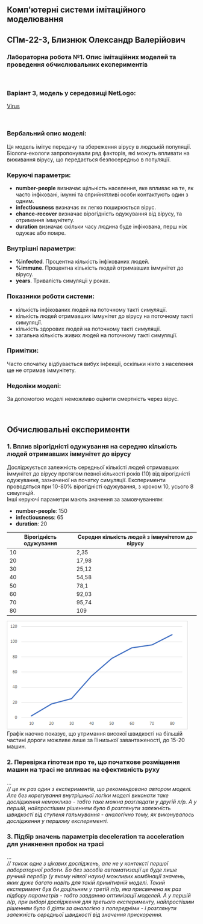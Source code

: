 ## Комп'ютерні системи імітаційного моделювання
## СПм-22-3, **Близнюк Олександр Валерiйович**
### Лабораторна робота №**1**. Опис імітаційних моделей та проведення обчислювальних експериментів

<br>

### Варіант 3, модель у середовищі NetLogo:
[Virus](https://www.netlogoweb.org/launch#https://www.netlogoweb.org/assets/modelslib/Sample%20Models/Biology/Virus.nlogo)

<br>

### Вербальний опис моделі:
Ця модель імітує передачу та збереження вірусу в людській популяції. Біологи-екологи запропонували ряд факторів, які можуть впливати на виживання вірусу, що передається безпосередньо в популяції.

### Керуючі параметри:
- **number-people** визначає щільність населення, яке впливає на те, як часто інфіковані, імунні та сприйнятливі особи контактують один з одним.
- **infectiousness** визначає як легко поширюється вірус. 
- **chance-recover** визначає вiрогiднiсть одужування вiд вiрусу, та отримання iммунiтету.
- **duration** визначає cкільки часу людина буде iнфiкована, перш ніж одужає або помре.

### Внутрішні параметри:
- **%infected**. Процентна кiлькiсть iнфiкованих людей.
- **%immune**. Процентна кiлькiсть людей отримавших iммунiтет до вiрусу.
- **years**. Тривалicть cимуляцii у роках.
 
### Показники роботи системи:
- кiлькiсть iнфiкованих людей на поточному такті симуляції.
- кiлькiсть людей отримавших iммунiтет до вiрусу на поточному такті симуляції.
- кiлькiсть здорових людей на поточному такті симуляції.
- загальна кiлькiсть живих людей на поточному такті симуляції.

### Примітки:
Часто спочатку відбувається вибух інфекції, оскільки ніхто з населення ще не отримав iммунiтету.

### Недоліки моделі:
За допомогою моделi неможливо оцiнити смертнiсть через вiрус. 

<br>

## Обчислювальні експерименти

### 1. Вплив вiрогiднiстi одужування на середню кiлькiсть людей отримавших iммунiтет до вiрусу
Досліджується залежність середньої кiлькiстi людей отримавших iммунiтет до вiрусу протягом певної кількості років (10) від вiрогiднiстi одужування, зазначеної на початку симуляції.
Експерименти проводяться при 10-80% вiрогiднiстi одужування, з кроком 10, усього 8 симуляцій.  
Інші керуючі параметри мають значення за замовчуванням:
- **number-people**: 150
- **infectiousness**: 65
- **duration**: 20

<table>
<thead>
<tr><th>Вiрогiднiсть одужування</th><th>Середня кiлькiсть людей з iммунiтетом до вiрусу</th></tr>
</thead>
<tbody>
<tr><td>10</td><td>2,35</td></tr>
<tr><td>20</td><td>17,98</td></tr>
<tr><td>30</td><td>25,12</td></tr>
<tr><td>40</td><td>54,58</td></tr>
<tr><td>50</td><td>78,1</td></tr>
<tr><td>60</td><td>92,03</td></tr>
<tr><td>70</td><td>95,74</td></tr>
<tr><td>80</td><td>109</td></tr>
</tbody>
</table>

![Залежність середньої швидкості пересування від завантаженості траси](fig1.png)
Графік наочно показує, що утримання високої швидкості на більшій частині дороги можливе лише за її низької завантаженості, до 15-20 машин.

### 2. Перевірка гіпотези про те, що початкове розміщення машин на трасі не впливає на ефективність руху
...  
*// це як раз один з експериментів, що рекомендовано автором моделі. Але без корегування внутрішньої логіки моделі виконати таке дослідження неможливо - тобто таке можна розглядати у другій л/р. А у першій, найпростішим рішенням було б розглянути залежність швидкості від ступеня гальмування - аналогічно тому, як виконувалось дослідження у першому експерименті.*
### 3. Підбір значень параметрів deceleration та acceleration для уникнення пробок на трасі
...  
*// також одне з цікавих досліджень, але не у контексті першої лабораторної роботи. Бо без засобів автоматизації це буде лише ручний перебір (у якому ніякої науки) можливих комбінації значень, яких дуже багато навіть для такій примітивній моделі. Такий експеримент був би доцільним у третій л/р, яка присвячена як раз підбору параметрів - тобто завданню оптимізації моделей. А у першій л/р, при виборі дослідження для третього експерименту, найпростішим рішенням було б діяти за аналогією з попередніми - і розглянути залежність середньої швидкості від значення прискорення.*
